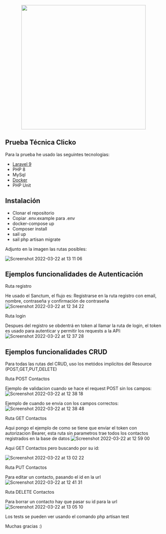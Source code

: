<p align="center"><a href="https://laravel.com" target="_blank"><img src="https://raw.githubusercontent.com/laravel/art/master/logo-lockup/5%20SVG/2%20CMYK/1%20Full%20Color/laravel-logolockup-cmyk-red.svg" width="400"></a></p>



## Prueba Técnica Clicko

Para la prueba he usado las seguintes tecnologias:

- <a href="https://laravel.com/docs/9.x/">Laravel 9</a>
- PHP 8
- MySql
- <a href="https://www.docker.com/products/docker-desktop/">Docker</a>
- PHP Unit 

## Instalación

- Clonar el repositorio
- Copiar .env.example para .env
- docker-compose up 
- Composer install 
- sail up
- sail php artisan migrate

Adjunto en la imagen las rutas posibles:

![Screenshot 2022-03-22 at 13 11 06](https://user-images.githubusercontent.com/19510203/159479134-380f769c-03b8-48d9-93ad-ceb1cd5a69f7.png)


## Ejemplos funcionalidades de Autenticación

Ruta registro <p>
He usado el Sanctum, el flujo es: 
Registrarse en la ruta registro con email, nombre, contraseña y confirmación de contraseña
![Screenshot 2022-03-22 at 12 34 22](https://user-images.githubusercontent.com/19510203/159475498-0017a518-272b-4e44-a58f-7d59108958be.png)

Ruta login <p>
Despues del registro se obdentrá en token al llamar la ruta de login, el token es usado para autenticar y permitir los requests a la API:
![Screenshot 2022-03-22 at 12 37 28](https://user-images.githubusercontent.com/19510203/159475820-eb25fe5e-c399-4e06-974b-e820a5ec77c6.png)

## Ejemplos funcionalidades CRUD

Para todas las rutas del CRUD, uso los metódos implicitos del Resource (POST,GET,PUT,DELETE)

Ruta POST Contactos <p>
Ejemplo de validacion cuando se hace el request POST sin los campos:
![Screenshot 2022-03-22 at 12 38 18](https://user-images.githubusercontent.com/19510203/159476491-aef6af88-61a5-4a93-8e06-0a2049e60867.png)

Ejemplo de cuando se envia con los campos correctos:
![Screenshot 2022-03-22 at 12 38 48](https://user-images.githubusercontent.com/19510203/159476667-68d45aea-d872-43b5-a7d2-8a9d7762409b.png)


Ruta GET Contactos <p>
Aqui pongo el ejemplo de como se tiene que enviar el token con autorizacion Bearer, esta ruta sin parametros trae todos los contactos registrados en la base de datos
![Screenshot 2022-03-22 at 12 59 00](https://user-images.githubusercontent.com/19510203/159477191-cc787829-0e49-47f3-a92c-b4a4cbd81b16.png)

Aqui GET Contactos pero buscando por su id:

![Screenshot 2022-03-22 at 13 02 22](https://user-images.githubusercontent.com/19510203/159477597-a0141e62-1cad-40ec-812d-9e8c246e804b.png)


Ruta PUT Contactos <p>
Para editar un contacto, pasando el id en la url
![Screenshot 2022-03-22 at 12 41 31](https://user-images.githubusercontent.com/19510203/159477899-b3a8435d-5939-4214-ba9a-92b9b58cb4fb.png)


Ruta DELETE Contactos <p>
Para borrar un contacto hay que pasar su id para la url
![Screenshot 2022-03-22 at 13 05 10](https://user-images.githubusercontent.com/19510203/159478094-5b85ab33-8769-4e20-96df-7a55f5b4c304.png)

Los tests se pueden ver usando el comando 
    php artisan test

    
Muchas gracias :)



